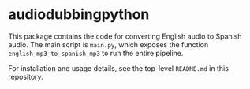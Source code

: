 # audiodubbingpython

This package contains the code for converting English audio to Spanish audio.
The main script is `main.py`, which exposes the function
`english_mp3_to_spanish_mp3` to run the entire pipeline.

For installation and usage details, see the top-level `README.md` in this
repository.
